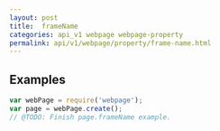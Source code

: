 ```yaml
---
layout: post
title:  frameName
categories: api_v1 webpage webpage-property
permalink: api/v1/webpage/property/frame-name.html
---
```


## Examples

```javascript
var webPage = require('webpage');
var page = webPage.create();
// @TODO: Finish page.frameName example.
```









